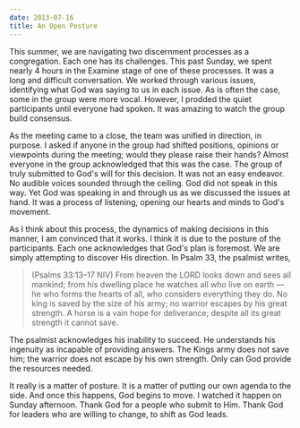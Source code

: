 ```yaml
---
date: 2013-07-16
title: An Open Posture
---
```


This summer, we are navigating two discernment processes as a congregation. Each one has its challenges. This past Sunday, we spent nearly 4 hours in the Examine stage of one of these processes. It was a long and difficult conversation. We worked through various issues, identifying what God was saying to us in each issue.  As is often the case, some in the group were more vocal. However, I prodded the quiet participants until everyone had spoken. It was amazing to watch the group build consensus. 

As the meeting came to a close, the team was unified in direction, in purpose. I asked if anyone in the group had shifted positions, opinions or viewpoints during the meeting; would they please raise their hands? Almost everyone in the group acknowledged that this was the case. The group of truly submitted to God's will for this decision. It was not an easy endeavor. No audible voices sounded through the ceiling. God did not speak in this way. Yet God was speaking in and through us as we discussed the issues at hand. It was a process of listening, opening our hearts and minds to God's movement. 

As I think about this process, the dynamics of making decisions in this manner, I am convinced that it works. I think it is due to the posture of the participants. Each one acknowledges that God's plan is foremost. We are simply attempting to discover His direction. In Psalm 33, the psalmist writes,

>(Psalms 33:13–17 NIV) From heaven the LORD looks down and sees all mankind; from his dwelling place he watches all who live on earth — he who forms the hearts of all, who considers everything they do. No king is saved by the size of his army; no warrior escapes by his great strength. A horse is a vain hope for deliverance; despite all its great strength it cannot save.

The psalmist acknowledges his inability to succeed. He understands his ingenuity as incapable of providing answers. The Kings army does not save him; the warrior does not escape by his own strength. Only can God provide the resources needed. 

It really is a matter of posture. It is a matter of putting our own agenda to the side. And once this happens, God begins to move. I watched it happen on Sunday afternoon. Thank God for a people who submit to Him. Thank God for leaders who are willing to change, to shift as God leads.
